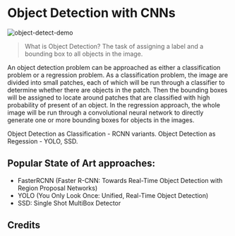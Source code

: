 # Object Detection with CNNs

![object-detect-demo](http://2.bp.blogspot.com/_IDEWI0P9RbA/TB6VMSU8JxI/AAAAAAAAAB4/jlGsKvWF3Ds/s1600/detection.png)

>What is Object Detection?
>The task of assigning a label and a bounding box to all objects in the image.

An object detection problem can be approached as either a classification problem or a regression problem. As a classification problem, the image are divided into small patches, each of which will be run through a classifier to determine whether there are objects in the patch. Then the bounding boxes will be assigned to locate around patches that are classified with high probability of present of an object. 
In the regression approach, the whole image will be run through a convolutional neural network to directly generate one or more bounding boxes for objects in the images.

Object Detection as Classification - RCNN variants.
Object Detection as Regession - YOLO, SSD.


## Popular State of Art approaches:

* FasterRCNN (Faster R-CNN: Towards Real-Time Object
Detection with Region Proposal Networks)
* YOLO (You Only Look Once: Unified, Real-Time Object Detection)
* SSD: Single Shot MultiBox Detector






## Credits